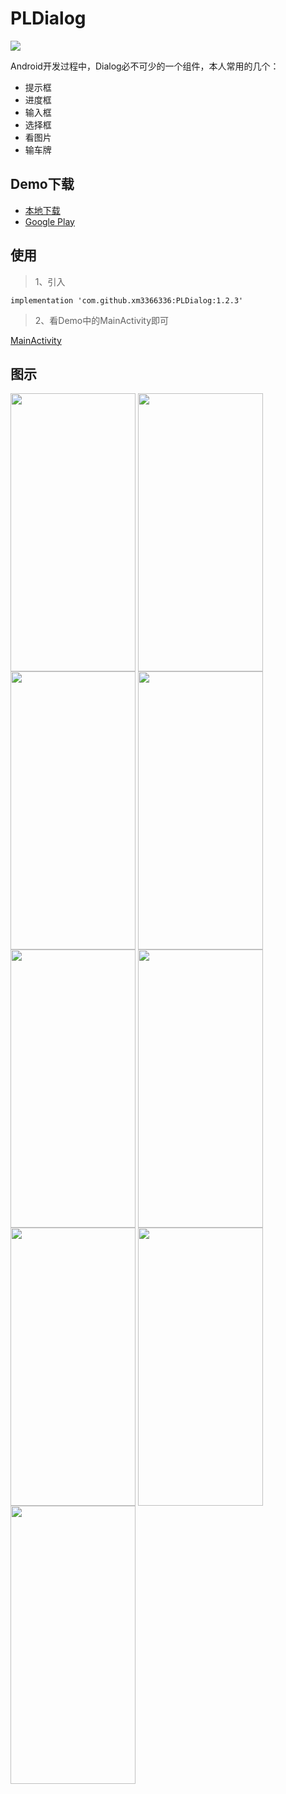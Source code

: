 # PLDialog
[![](https://jitpack.io/v/xm3366336/PLDialog.svg)](https://jitpack.io/#xm3366336/PLDialog)

Android开发过程中，Dialog必不可少的一个组件，本人常用的几个：
 * 提示框
 * 进度框
 * 输入框 
 * 选择框
 * 看图片
 * 输车牌

## Demo下载

 * [本地下载](https://github.com/xm3366336/PLDialog/blob/master/app/release/app-release.apk)
 * [Google Play](https://play.google.com/store/apps/details?id=com.pengl.PLDialog.demo)

## 使用

> 1、引入
```
implementation 'com.github.xm3366336:PLDialog:1.2.3'
```

> 2、看Demo中的MainActivity即可

[MainActivity](https://github.com/xm3366336/PLDialog/blob/main/app/src/com/pengl/PLDialog/MainActivity.java)


## 图示

 <img src="http://oss.luokj.com/github/PLDialog/1-main.jpg" width="200" height="445" align=center />
 <img src="http://oss.luokj.com/github/PLDialog/2-tips1.jpg" width="200" height="445" align=center />
 <img src="http://oss.luokj.com/github/PLDialog/3-progress.jpg" width="200" height="445" align=center />

 <img src="http://oss.luokj.com/github/PLDialog/4-tips_succ.jpg" width="200" height="445" align=center />
 <img src="http://oss.luokj.com/github/PLDialog/5-input_text.jpg" width="200" height="445" align=center />
 <img src="http://oss.luokj.com/github/PLDialog/6-input_num.jpg" width="200" height="445" align=center />

 <img src="http://oss.luokj.com/github/PLDialog/7-input_idcard.jpg" width="200" height="445" align=center />
 <img src="http://oss.luokj.com/github/PLDialog/8-choose.jpg" width="200" height="445" align=center />
 <img src="http://oss.luokj.com/github/PLDialog/9-photo.jpg" width="200" height="445" align=center />

